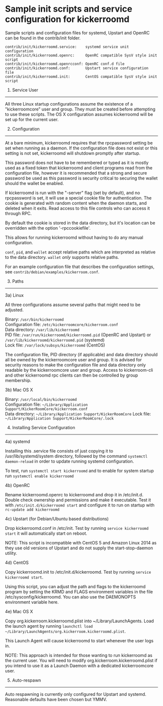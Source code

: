 Sample init scripts and service configuration for kickerroomd
==========================================================

Sample scripts and configuration files for systemd, Upstart and OpenRC
can be found in the contrib/init folder.

    contrib/init/kickerroomd.service:    systemd service unit configuration
    contrib/init/kickerroomd.openrc:     OpenRC compatible SysV style init script
    contrib/init/kickerroomd.openrcconf: OpenRC conf.d file
    contrib/init/kickerroomd.conf:       Upstart service configuration file
    contrib/init/kickerroomd.init:       CentOS compatible SysV style init script

1. Service User
---------------------------------

All three Linux startup configurations assume the existence of a "kickerroomcore" user
and group.  They must be created before attempting to use these scripts.
The OS X configuration assumes kickerroomd will be set up for the current user.

2. Configuration
---------------------------------

At a bare minimum, kickerroomd requires that the rpcpassword setting be set
when running as a daemon.  If the configuration file does not exist or this
setting is not set, kickerroomd will shutdown promptly after startup.

This password does not have to be remembered or typed as it is mostly used
as a fixed token that kickerroomd and client programs read from the configuration
file, however it is recommended that a strong and secure password be used
as this password is security critical to securing the wallet should the
wallet be enabled.

If kickerroomd is run with the "-server" flag (set by default), and no rpcpassword is set,
it will use a special cookie file for authentication. The cookie is generated with random
content when the daemon starts, and deleted when it exits. Read access to this file
controls who can access it through RPC.

By default the cookie is stored in the data directory, but it's location can be overridden
with the option '-rpccookiefile'.

This allows for running kickerroomd without having to do any manual configuration.

`conf`, `pid`, and `wallet` accept relative paths which are interpreted as
relative to the data directory. `wallet` *only* supports relative paths.

For an example configuration file that describes the configuration settings,
see `contrib/debian/examples/kickerroom.conf`.

3. Paths
---------------------------------

3a) Linux

All three configurations assume several paths that might need to be adjusted.

Binary:              `/usr/bin/kickerroomd`  
Configuration file:  `/etc/kickerroomcore/kickerroom.conf`  
Data directory:      `/var/lib/kickerroomd`  
PID file:            `/var/run/kickerroomd/kickerroomd.pid` (OpenRC and Upstart) or `/var/lib/kickerroomd/kickerroomd.pid` (systemd)  
Lock file:           `/var/lock/subsys/kickerroomd` (CentOS)  

The configuration file, PID directory (if applicable) and data directory
should all be owned by the kickerroomcore user and group.  It is advised for security
reasons to make the configuration file and data directory only readable by the
kickerroomcore user and group.  Access to kickerroom-cli and other kickerroomd rpc clients
can then be controlled by group membership.

3b) Mac OS X

Binary:              `/usr/local/bin/kickerroomd`  
Configuration file:  `~/Library/Application Support/KickerRoomCore/kickerroom.conf`  
Data directory:      `~/Library/Application Support/KickerRoomCore`
Lock file:           `~/Library/Application Support/KickerRoomCore/.lock`

4. Installing Service Configuration
-----------------------------------

4a) systemd

Installing this .service file consists of just copying it to
/usr/lib/systemd/system directory, followed by the command
`systemctl daemon-reload` in order to update running systemd configuration.

To test, run `systemctl start kickerroomd` and to enable for system startup run
`systemctl enable kickerroomd`

4b) OpenRC

Rename kickerroomd.openrc to kickerroomd and drop it in /etc/init.d.  Double
check ownership and permissions and make it executable.  Test it with
`/etc/init.d/kickerroomd start` and configure it to run on startup with
`rc-update add kickerroomd`

4c) Upstart (for Debian/Ubuntu based distributions)

Drop kickerroomd.conf in /etc/init.  Test by running `service kickerroomd start`
it will automatically start on reboot.

NOTE: This script is incompatible with CentOS 5 and Amazon Linux 2014 as they
use old versions of Upstart and do not supply the start-stop-daemon utility.

4d) CentOS

Copy kickerroomd.init to /etc/init.d/kickerroomd. Test by running `service kickerroomd start`.

Using this script, you can adjust the path and flags to the kickerroomd program by
setting the KRMD and FLAGS environment variables in the file
/etc/sysconfig/kickerroomd. You can also use the DAEMONOPTS environment variable here.

4e) Mac OS X

Copy org.kickerroom.kickerroomd.plist into ~/Library/LaunchAgents. Load the launch agent by
running `launchctl load ~/Library/LaunchAgents/org.kickerroom.kickerroomd.plist`.

This Launch Agent will cause kickerroomd to start whenever the user logs in.

NOTE: This approach is intended for those wanting to run kickerroomd as the current user.
You will need to modify org.kickerroom.kickerroomd.plist if you intend to use it as a
Launch Daemon with a dedicated kickerroomcore user.

5. Auto-respawn
-----------------------------------

Auto respawning is currently only configured for Upstart and systemd.
Reasonable defaults have been chosen but YMMV.
